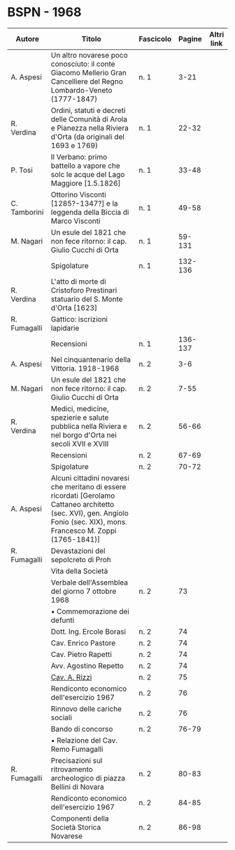 # BSPN - 1968

| Autore       | Titolo                                                                                                                                                                    | Fascicolo | Pagine  | Altri link |
|--------------|---------------------------------------------------------------------------------------------------------------------------------------------------------------------------|-----------|---------|------------|
| A. Aspesi    | Un altro novarese poco conosciuto: il conte Giacomo Mellerio Gran Cancelliere del Regno Lombardo-Veneto (1777-1847)                                                       | n. 1      | 3-21    |            |
| R. Verdina   | Ordini, statuti e decreti delle Comunità di Arola e Pianezza nella Riviera d'Orta (da originali del 1693 e 1769)                                                          | n. 1      | 22-32   |            |
| P. Tosi      | Il Verbano: primo battello a vapore che solc le acque del Lago Maggiore [1.5.1826]                                                                                        | n. 1      | 33-48   |            |
| C. Tamborini | Ottorino Visconti [1285?-1347?] e la leggenda della Biccia di Marco Visconti                                                                                              | n. 1      | 49-58   |            |
| M. Nagari    | Un esule del 1821 che non fece ritorno: il cap. Giulio Cucchi di Orta                                                                                                     | n. 1      | 59-131  |            |
|              | Spigolature                                                                                                                                                               | n. 1      | 132-136 |            |
| R. Verdina   | L'atto di morte di Cristoforo Prestinari statuario del S. Monte d'Orta [1623]                                                                                             |           |         |
| R. Fumagalli | Gattico: iscrizioni lapidarie                                                                                                                                             |           |         |
|              | Recensioni                                                                                                                                                                | n. 1      | 136-137 |            |
| A. Aspesi    | Nel cinquantenario della Vittoria. 1918-1968                                                                                                                              | n. 2      | 3-6     |            |
| M. Nagari    | Un esule del 1821 che non fece ritorno: il cap. Giulio Cucchi di Orta                                                                                                     | n. 2      | 7-55    |            |
| R. Verdina   | Medici, medicine, spezierie e salute pubblica nella Riviera e nel borgo d'Orta nei secoli XVII e XVIII                                                                    | n. 2      | 56-66   |            |
|              | Recensioni                                                                                                                                                                | n. 2      | 67-69   |            |
|              | Spigolature                                                                                                                                                               | n. 2      | 70-72   |            |
| A. Aspesi    | Alcuni cittadini novaresi che meritano di essere ricordati [Gerolamo Cattaneo architetto (sec. XVI), gen. Angiolo Fonio (sec. XIX), mons. Francesco M. Zoppi (1765-1841)] |           |         |
| R. Fumagalli | Devastazioni del sepolcreto di Proh                                                                                                                                       |           |         |
|              | Vita della Società                                                                                                                                                        |           |         |            |
|              | Verbale dell'Assemblea del giorno 7 ottobre 1968                                                                                                                          | n. 2      | 73      |            |
|              | • Commemorazione dei defunti                                                                                                                                              |           |         |            |
|              | Dott. Ing. Ercole Borasi                                                                                                                                                  | n. 2      | 74      |            |
|              | Cav. Enrico Pastore                                                                                                                                                       | n. 2      | 74      |            |
|              | Cav. Pietro Rapetti                                                                                                                                                       | n. 2      | 74      |            |
|              | Avv. Agostino Repetto                                                                                                                                                     | n. 2      | 74      |            |
|              | [Cav. A. Rizzi](http://www.ssno.it/SSN/ssn_nec_Rizzi.html)                                                                                                                | n. 2      | 75      |            |
|              | Rendiconto economico dell'esercizio 1967                                                                                                                                  | n. 2      | 76      |            |
|              | Rinnovo delle cariche sociali                                                                                                                                             | n. 2      | 76      |            |
|              | Bando di concorso                                                                                                                                                         | n. 2      | 76-79   |            |
|              | • Relazione del Cav. Remo Fumagalli                                                                                                                                       |           |         |
| R. Fumagalli | Precisazioni sul ritrovamento archeologico di piazza Bellini di Novara                                                                                                    | n. 2      | 80-83   |            |
|              | Rendiconto economico dell'esercizio 1967                                                                                                                                  | n. 2      | 84-85   |            |
|              | Componenti della Società Storica Novarese                                                                                                                                 | n. 2      | 86-98   |            |
